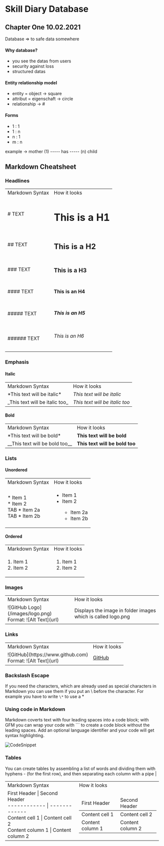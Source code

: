 # Skill Diary Database 

## Chapter One 10.02.2021

Database => to safe data somewhere

#### Why database? 
  - you see the datas from users
  - security against loss
  - structured datas
  
#### Entity relationship model
  - entity = object -> square
  - attribut = eigenschaft -> circle
  - relationship -> #
  
#### Forms 
  - 1 : 1
  - 1 : n
  - n : 1
  - m : n
  
  example -> mother (1) ----- has ----- (n) child
  

## Markdown Cheatsheet
### Headlines

<table>
  <tr>
    <td> 
      Markdown Syntax 
    </td>
    <td>
      How it looks
    </td>
  </tr>
   <tr>
    <td> 
      # TEXT
    </td>
    <td>
      <h1> This is a H1 </h1>
    </td>
  </tr>
  <tr>
    <td> 
      ## TEXT
    </td>
    <td>
      <h2> This is a H2 </h2>
    </td>
  </tr>
  <tr>
    <td> 
      ### TEXT
    </td>
    <td>
      <h3> This is a H3 </h3>
    </td>
  </tr>
  <tr>
    <td> 
      #### TEXT
    </td>
    <td>
      <h4> This is an H4 </h4>
    </td>
  </tr>
  <tr>
    <td> 
      ##### TEXT
    </td>
    <td>
      <h5> This is an H5 </h5>
    </td>
  </tr>
  <tr>
    <td> 
      ###### TEXT
    </td>
    <td>
      <h6> This is an H6 </h6>
    </td>
  </tr>
</table>

### Emphasis
#### Italic
<table>
  <tr>
    <td> 
      Markdown Syntax 
    </td>
    <td>
      How it looks
    </td>
  </tr>
   <tr>
    <td> 
      *This text will be italic*
    </td>
    <td>
      <i> This text will be italic </i>
    </td>
  </tr>
  <tr>
    <td> 
       _This text will be italic too_
    </td>
    <td>
      <i> This text will be italic too</i>
    </td>
  </tr>
</table>

#### Bold
<table>
  <tr>
    <td> 
      Markdown Syntax 
    </td>
    <td>
      How it looks
    </td>
  </tr>
   <tr>
    <td> 
      *This text will be bold*
    </td>
    <td>
      <b> This text will be bold </b>
    </td>
  </tr>
  <tr>
    <td> 
       __This text will be bold too__
    </td>
    <td>
      <b> This text will be bold too</b>
    </td>
  </tr>
</table>

### Lists
#### Unordered
<table>
  <tr>
    <td> 
      Markdown Syntax 
    </td>
    <td>
      How it looks
    </td>
  </tr>
   <tr>
    <td> 
      * Item 1 <br/>
      * Item 2 <br/>
      TAB * Item 2a <br/>
      TAB * Item 2b <br/>
    </td>
    <td>
      <ul>
        <li>Item 1</li>
        <li>Item 2</li>
        <ul>
          <li>Item 2a</li>
          <li>Item 2b</li>
        </ul>
      </ul>
    </td>
  </tr>
</table>

#### Ordered

<table>
  <tr>
    <td> 
      Markdown Syntax 
    </td>
    <td>
      How it looks
    </td>
  </tr>
   <tr>
    <td> 
      1. Item 1 <br/>
      2. Item 2 <br/>
    </td>
    <td>
        <ol>
        <li>Item 1</li>
        <li>Item 2</li>
      </ol>
    </td>
  </tr>
</table>

### Images
<table>
  <tr>
    <td> 
      Markdown Syntax 
    </td>
    <td>
      How it looks
    </td>
  </tr>
   <tr>
    <td> 
      ![GitHub Logo](/images/logo.png)<br/>
      Format: ![Alt Text](url)
    </td>
    <td>
      Displays the image in folder images which is called logo.png
    </td>
  </tr>
</table>

### Links


<table>
  <tr>
    <td> 
      Markdown Syntax 
    </td>
    <td>
      How it looks
    </td>
  </tr>
   <tr>
    <td> 
      ![GitHub](https://www.github.com)<br/>
      Format: ![Alt Text](url)
    </td>
    <td>
      <a href = "https://www.github.com">GitHub</a>
    </td>
  </tr>
</table>

### Backslash Escape
If you need the characters, which are already used as special characters in Markdown you can use them if you put an \\ before the character. For example you have to write ```\*``` to use a \*

### Using code in Markdown
Markdown coverts text with four leading spaces into a code block; with GFM you can wrap your code with \`\`\` to create a code block without the leading spaces. Add an optional language identifier and your code will get syntax highlighting.



![CodeSnippet](/Codesnippet.png)

### Tables
You can create tables by assembling a list of words and dividing them with hyphens \- (for the first row), and then separating each column with a pipe \| 
<table>
  <tr>
    <td> 
      Markdown Syntax 
    </td>
    <td>
      How it looks
    </td>
  </tr>
   <tr>
    <td> 
      First Header | Second Header<br/>
      ------------ | ------------- <br/>
      Content cell 1 | Content cell 2 <br/>
      Content column 1 | Content column 2
    </td>
    <td>
      <table>
        <thead>
            <td> 
               First Header
            </td>
            <td>
              Second Header
            </td>
       </thead>
       <tbody>
         <tr>
          <td> 
            Content cell 1
          </td>
          <td>
            Content cell 2
          </td>
        </tr>
         <tr>
          <td> 
            Content column 1
          </td>
          <td>
            Content column 2
          </td>
        </tr>
       </tbody>  
      </table>
    </td>
  </tr>
</table>
